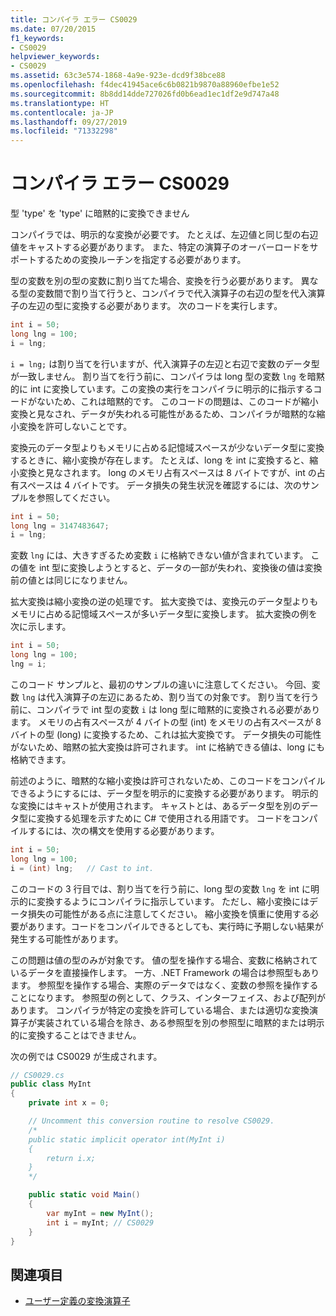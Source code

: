 ```yaml
---
title: コンパイラ エラー CS0029
ms.date: 07/20/2015
f1_keywords:
- CS0029
helpviewer_keywords:
- CS0029
ms.assetid: 63c3e574-1868-4a9e-923e-dcd9f38bce88
ms.openlocfilehash: f4dec41945ace6c6b0821b9870a88960efbe1e52
ms.sourcegitcommit: 8b8dd14dde727026fd0b6ead1ec1df2e9d747a48
ms.translationtype: HT
ms.contentlocale: ja-JP
ms.lasthandoff: 09/27/2019
ms.locfileid: "71332298"
---
```

# <a name="compiler-error-cs0029"></a>コンパイラ エラー CS0029

型 'type' を 'type' に暗黙的に変換できません

 コンパイラでは、明示的な変換が必要です。 たとえば、左辺値と同じ型の右辺値をキャストする必要があります。 また、特定の演算子のオーバーロードをサポートするための変換ルーチンを指定する必要があります。

 型の変数を別の型の変数に割り当てた場合、変換を行う必要があります。 異なる型の変数間で割り当て行うと、コンパイラで代入演算子の右辺の型を代入演算子の左辺の型に変換する必要があります。 次のコードを実行します。

```csharp
int i = 50;
long lng = 100;
i = lng;
```

 `i = lng;` は割り当てを行いますが、代入演算子の左辺と右辺で変数のデータ型が一致しません。 割り当てを行う前に、コンパイラは long 型の変数 `lng` を暗黙的に int に変換しています。この変換の実行をコンパイラに明示的に指示するコードがないため、これは暗黙的です。 このコードの問題は、このコードが縮小変換と見なされ、データが失われる可能性があるため、コンパイラが暗黙的な縮小変換を許可しないことです。

 変換元のデータ型よりもメモリに占める記憶域スペースが少ないデータ型に変換するときに、縮小変換が存在します。 たとえば、long を int に変換すると、縮小変換と見なされます。 long のメモリ占有スペースは 8 バイトですが、int の占有スペースは 4 バイトです。 データ損失の発生状況を確認するには、次のサンプルを参照してください。

```csharp
int i = 50;
long lng = 3147483647;
i = lng;
```

 変数 `lng` には、大きすぎるため変数 `i` に格納できない値が含まれています。 この値を int 型に変換しようとすると、データの一部が失われ、変換後の値は変換前の値とは同じになりません。

 拡大変換は縮小変換の逆の処理です。 拡大変換では、変換元のデータ型よりもメモリに占める記憶域スペースが多いデータ型に変換します。 拡大変換の例を次に示します。

```csharp
int i = 50;
long lng = 100;
lng = i;
```

 このコード サンプルと、最初のサンプルの違いに注意してください。 今回、変数 `lng` は代入演算子の左辺にあるため、割り当ての対象です。 割り当てを行う前に、コンパイラで int 型の変数 `i` は long 型に暗黙的に変換される必要があります。 メモリの占有スペースが 4 バイトの型 (int) をメモリの占有スペースが 8 バイトの型 (long) に変換するため、これは拡大変換です。 データ損失の可能性がないため、暗黙の拡大変換は許可されます。 int に格納できる値は、long にも格納できます。

 前述のように、暗黙的な縮小変換は許可されないため、このコードをコンパイルできるようにするには、データ型を明示的に変換する必要があります。 明示的な変換にはキャストが使用されます。 キャストとは、あるデータ型を別のデータ型に変換する処理を示すために C# で使用される用語です。 コードをコンパイルするには、次の構文を使用する必要があります。

```csharp
int i = 50;
long lng = 100;
i = (int) lng;   // Cast to int.
```

 このコードの 3 行目では、割り当てを行う前に、long 型の変数 `lng` を int に明示的に変換するようにコンパイラに指示しています。 ただし、縮小変換にはデータ損失の可能性がある点に注意してください。 縮小変換を慎重に使用する必要があります。コードをコンパイルできるとしても、実行時に予期しない結果が発生する可能性があります。

 この問題は値の型のみが対象です。 値の型を操作する場合、変数に格納されているデータを直接操作します。 一方、.NET Framework の場合は参照型もあります。 参照型を操作する場合、実際のデータではなく、変数の参照を操作することになります。 参照型の例として、クラス、インターフェイス、および配列があります。 コンパイラが特定の変換を許可している場合、または適切な変換演算子が実装されている場合を除き、ある参照型を別の参照型に暗黙的または明示的に変換することはできません。

 次の例では CS0029 が生成されます。

```csharp
// CS0029.cs
public class MyInt
{
    private int x = 0;

    // Uncomment this conversion routine to resolve CS0029.
    /*
    public static implicit operator int(MyInt i)
    {
        return i.x;
    }
    */

    public static void Main()
    {
        var myInt = new MyInt();
        int i = myInt; // CS0029
    }
}
```

## <a name="see-also"></a>関連項目

- [ユーザー定義の変換演算子](../operators/user-defined-conversion-operators.md)
